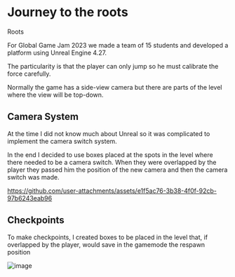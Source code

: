 # Journey to the roots
Roots

For Global Game Jam 2023 we made a team of 15 students and developed a platform using Unreal Engine 4.27.

The particularity is that the player can only jump so he must calibrate the force carefully. 

Normally the game has a side-view camera but there are parts of the level where the view will be top-down.

## Camera System

At the time I did not know much about Unreal so it was complicated to implement the camera switch system.

In the end I decided to use boxes placed at the spots in the level where there needed to be a camera switch. When they were overlapped by the player they passed him the position of the new camera and then the camera switch was made.


https://github.com/user-attachments/assets/e1f5ac76-3b38-4f0f-92cb-97b6243eab96





## Checkpoints

To make checkpoints, I created boxes to be placed in the level that, if overlapped by the player, would save in the gamemode the respawn position

![image](https://github.com/user-attachments/assets/36cb464b-7990-47cd-b59a-b7a1dc826fa6)






































